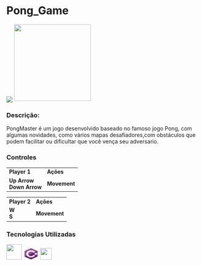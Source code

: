 <h1> Pong_Game </h1>
<img align="center" width="800" heigth="700" src="https://img.itch.zone/aW1hZ2UvMTM2NzA0MS84ODIxOTY3LnBuZw==/original/XPBVay.png"></img> 
<a href="https://wallisson-de-jesus.itch.io/pong-master">
 <img src="https://o.remove.bg/downloads/98ea7c93-6d17-4a42-ae40-703808f42e43/Start-removebg-preview.png" width="200" height="200"></img>
</a>
 
<h3>Descrição:</h3>
PongMaster é um jogo desenvolvido baseado no famoso jogo Pong, com algumas novidades, como vários mapas desafiadores,com obstáculos que podem facilitar ou dificultar que você vença seu adversario.

<h3>Controles</h3>
<table><tbody><tr><td><strong>Player 1</strong><strong></strong></td><td><strong>Ações</strong></td></tr><tr><td><strong>Up Arrow<br>Down Arrow</strong></td><td class="text-center"><strong>Movement</strong><br></td></tr></tbody></table>
<table><tbody><tr><td><strong>Player 2</strong></td><td><strong>Ações</strong></td></tr><tr><td><strong>W<br>S</strong></td><td class="text-center"><strong>Movement</strong><strong></strong><br></td></tr></tbody></table>

<h3>Tecnologias Utilizadas</h3>
  
  <p>
  <img  height="40" width="40" src="https://cdn.icon-icons.com/icons2/2248/PNG/128/unity_icon_136074.png">
  <img  height="30" width="40" src="https://raw.githubusercontent.com/devicons/devicon/master/icons/csharp/csharp-original.svg">
  <img  height="30" width="30" src="https://cdn.icon-icons.com/icons2/112/PNG/512/visual_studio_18908.png">
  </p>
